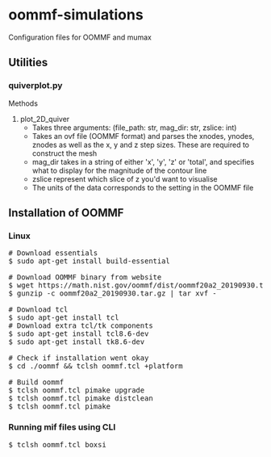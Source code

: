 # oommf-simulations
Configuration files for OOMMF and mumax

## Utilities

### quiverplot.py

Methods
1. plot_2D_quiver
    - Takes three arguments: (file_path: str, mag_dir: str, zslice: int)
    - Takes an ovf file (OOMMF format) and parses the xnodes, ynodes, znodes as well as the x, y and z step sizes. These are required to construct the mesh
    - mag_dir takes in a string of either 'x', 'y', 'z' or 'total', and specifies what to display for the magnitude of the contour line
    - zslice represent which slice of z you'd want to visualise
    - The units of the data corresponds to the setting in the OOMMF file


## Installation of OOMMF

### Linux
<pre>
# Download essentials
$ sudo apt-get install build-essential

# Download OOMMF binary from website
$ wget https://math.nist.gov/oommf/dist/oommf20a2_20190930.tar.gz
$ gunzip -c oommf20a2_20190930.tar.gz | tar xvf -

# Download tcl
$ sudo apt-get install tcl
# Download extra tcl/tk components
$ sudo apt-get install tcl8.6-dev
$ sudo apt-get install tk8.6-dev

# Check if installation went okay
$ cd ./oommf && tclsh oommf.tcl +platform

# Build oommf
$ tclsh oommf.tcl pimake upgrade
$ tclsh oommf.tcl pimake distclean
$ tclsh oommf.tcl pimake
</pre>

### Running mif files using CLI
<pre>
$ tclsh oommf.tcl boxsi <PATH_TO_MIF_FILE>
</pre>
